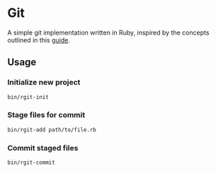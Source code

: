 # Git

A simple git implementation written in Ruby, inspired by the concepts outlined in this [guide](https://thoughtbot.com/blog/rebuilding-git-in-ruby).

## Usage

### Initialize new project

```bash
bin/rgit-init
```

### Stage files for commit

```bash
bin/rgit-add path/to/file.rb
```

### Commit staged files

```bash
bin/rgit-commit
```
